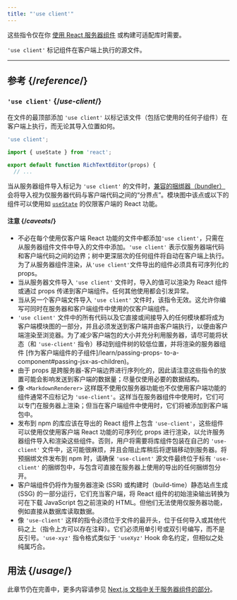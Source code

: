 ```yaml
---
title: "'use client'"
---
```


<Note>

这些指令仅在你 [使用 React 服务器组件](/learn/start-a-new-react-project#bleeding-edge-react-frameworks) 或构建可适配库时需要。

</Note>


<Intro>

`'use client'` 标记组件在客户端上执行的源文件。

</Intro>

<InlineToc />

---

## 参考 {/*reference*/}

### `'use client'` {/*use-client*/}

在文件的最顶部添加 `'use client'` 以标记该文件（包括它使用的任何子组件）在客户端上执行，而无论其导入位置如何。

```js
'use client';

import { useState } from 'react';

export default function RichTextEditor(props) {
  // ...
```

当从服务器组件导入标记为 `'use client'` 的文件时，[兼容的捆绑器（bundler）](/learn/start-a-new-react-project#bleeding-edge-react-frameworks) 会将导入视为仅服务器代码与客户端代码之间的“分界点”。模块图中该点或以下的组件可以使用如 [`useState`](/reference/react/useState) 的仅限客户端的 React 功能。

#### 注意 {/*caveats*/}

* 不必在每个使用仅客户端 React 功能的文件中都添加`'use client'`，只需在从服务器组件文件中导入的文件中添加。`'use client'` 表示仅服务器端代码和客户端代码之间的边界；树中更深层次的任何组件将自动在客户端上执行。为了从服务器组件渲染，从`'use client'`文件导出的组件必须具有可序列化的 props。
* 当从服务器文件导入 `'use client'` 文件时，导入的值可以渲染为 React 组件或通过 props 传递到客户端组件。任何其他使用都会引发异常。
* 当从另一个客户端文件导入 `'use client'` 文件时，该指令无效。这允许你编写可同时在服务器和客户端组件中使用的仅客户端组件。
* `'use client'` 文件中的所有代码以及它直接或间接导入的任何模块都将成为客户端模块图的一部分，并且必须发送到客户端并由客户端执行，以便由客户端渲染至浏览器。为了减少客户端包的大小并充分利用服务器，请尽可能将状态（和 `'use-client'` 指令）移动到组件树的较低位置，并将渲染的服务器组件 [作为客户端组件的子组件]/learn/passing-props- to-a-component#passing-jsx-as-children)。
* 由于 props 是跨服务器-客户端边界进行序列化的，因此请注意这些指令的放置可能会影响发送到客户端的数据量；尽量仅使用必要的数据结构。
* 像 `<MarkdownRenderer>` 这样既不使用仅服务器功能也不仅使用客户端功能的组件通常不应标记为 `'use-client'`。这样当在服务器组件中使用时，它们可以专门在服务器上渲染；但当在客户端组件中使用时，它们将被添加到客户端包中。
* 发布到 npm 的库应该在导出的 React 组件上包含 `'use-client'`，这些组件可以使用仅使用客户端 React 功能的可序列化 props 进行渲染，以允许服务器组件导入和渲染这些组件。否则，用户将需要将库组件包装在自己的 `'use-client'` 文件中，这可能很麻烦，并且会阻止库稍后将逻辑移动到服务器。将预捆绑文件发布到 npm 时，请确保 `'use-client'` 源文件最终位于标有 `'use-client'` 的捆绑包中，与包含可直接在服务器上使用的导出的任何捆绑包分开。
* 客户端组件仍将作为服务器渲染 (SSR) 或构建时（build-time）静态站点生成 (SSG) 的一部分运行，它们充当客户端，将 React 组件的初始渲染输出转换为可在下载 JavaScript 包之前渲染的 HTML。但他们无法使用仅服务器功能，例如直接从数据库读取数据。
* 像 `'use-client'` 这样的指令必须位于文件的最开头，位于任何导入或其他代码之上（指令上方可以存在注释）。它们必须用单引号或双引号编写，而不是反引号。`'use-xyz'` 指令格式类似于 `'useXyz'` Hook 命名约定，但相似之处纯属巧合。

## 用法 {/*usage*/}

<Wip>

此章节仍在完善中，更多内容请参见 [Next.js 文档中关于服务器组件的部分](https://beta.nextjs.org/docs/rendering/server-and-client-components)。

</Wip>
